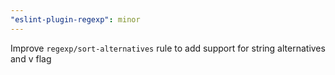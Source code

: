 ```yaml
---
"eslint-plugin-regexp": minor
---
```


Improve `regexp/sort-alternatives` rule to add support for string alternatives and v flag
